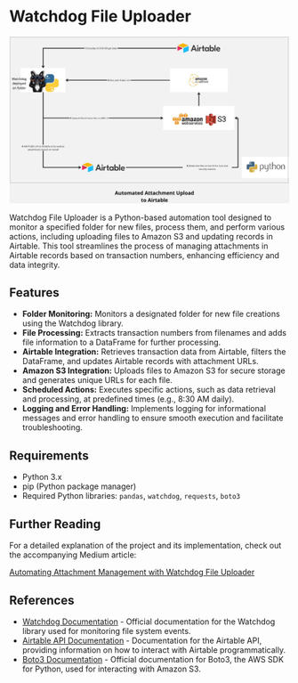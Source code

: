 # Watchdog File Uploader

![model_diagram](images/workflow.jpg)

Watchdog File Uploader is a Python-based automation tool designed to monitor a specified folder for new files, process them, and perform various actions, including uploading files to Amazon S3 and updating records in Airtable. This tool streamlines the process of managing attachments in Airtable records based on transaction numbers, enhancing efficiency and data integrity.

## Features

- **Folder Monitoring:** Monitors a designated folder for new file creations using the Watchdog library.
- **File Processing:** Extracts transaction numbers from filenames and adds file information to a DataFrame for further processing.
- **Airtable Integration:** Retrieves transaction data from Airtable, filters the DataFrame, and updates Airtable records with attachment URLs.
- **Amazon S3 Integration:** Uploads files to Amazon S3 for secure storage and generates unique URLs for each file.
- **Scheduled Actions:** Executes specific actions, such as data retrieval and processing, at predefined times (e.g., 8:30 AM daily).
- **Logging and Error Handling:** Implements logging for informational messages and error handling to ensure smooth execution and facilitate troubleshooting.

## Requirements

- Python 3.x
- pip (Python package manager)
- Required Python libraries: `pandas`, `watchdog`, `requests`, `boto3`


## Further Reading

For a detailed explanation of the project and its implementation, check out the accompanying Medium article:

[Automating Attachment Management with Watchdog File Uploader](https://sungajiwala54.medium.com/automating-attachment-management-in-airtable-the-watchdog-file-uploader-project-b48cde44cb22)


## References

- [Watchdog Documentation](https://python-watchdog.readthedocs.io/en/latest/index.html) - Official documentation for the Watchdog library used for monitoring file system events.
- [Airtable API Documentation](https://airtable.com/api) - Documentation for the Airtable API, providing information on how to interact with Airtable programmatically.
- [Boto3 Documentation](https://boto3.amazonaws.com/v1/documentation/api/latest/index.html) - Official documentation for Boto3, the AWS SDK for Python, used for interacting with Amazon S3.

